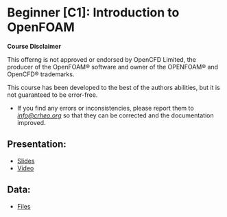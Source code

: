 # Beginner [C1]: Introduction to OpenFOAM

**Course Disclaimer**

This offerng is not approved or endorsed by OpenCFD Limited, the producer of the OpenFOAM® software and owner of the OPENFOAM® and OpenCFD® trademarks.


This course has been developed to the best of the authors abilities, but it is not guaranteed to be error-free. 
* If you find any errors or inconsistencies, please report them to *info@crheo.org* so that they can be corrected and the documentation improved.

## Presentation:
  * [Slides](https://nextcloud.crheo.dep.uminho.pt/index.php/s/EPcdjMNpXL9ym3C) 
  * [Video](https://youtu.be/7DEv-fdArpMQ)

## Data:
  * [Files](https://nextcloud.crheo.dep.uminho.pt/index.php/s/ZyNdR2zWTPqcStg)


